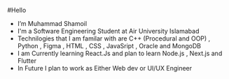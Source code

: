 #Hello
- I’m Muhammad Shamoil
- I'm a Software Engineering Student at Air University Islamabad
- Technilogies that I am familar with are C++ (Procedural and OOP) , Python , Figma , HTML , CSS , JavaSript , Oracle and MongoDB
- I am Currently learning React.Js and plan to learn Node.js , Next.js and Flutter
- In Future I plan to work as Either Web dev or UI/UX Engineer
